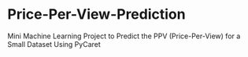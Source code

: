 # Price-Per-View-Prediction
Mini Machine Learning Project to Predict the PPV (Price-Per-View) for a Small Dataset Using PyCaret
